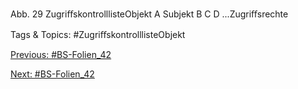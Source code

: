 Abb. 29 ZugriﬀskontrolllisteObjekt A Subjekt
B
C
D
...Zugriﬀsrechte

   Tags & Topics:
   #ZugriﬀskontrolllisteObjekt

[Previous: #BS-Folien_42](BS-Folien_42.md)

[Next: #BS-Folien_42](BS-Folien_42.md)